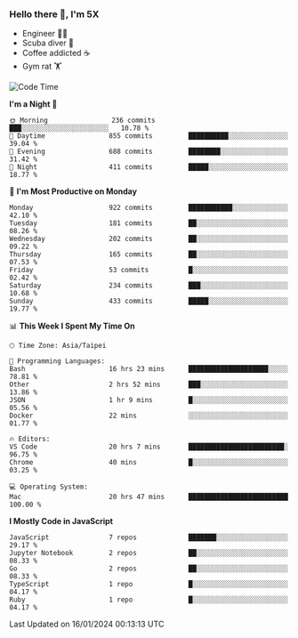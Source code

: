 ### Hello there 👋, I'm 5X

* Engineer 👨‍💻
* Scuba diver 🤿
* Coffee addicted ☕️
* Gym rat 🏋️

<!--START_SECTION:waka-->
![Code Time](http://img.shields.io/badge/Code%20Time-751%20hrs%201%20min-blue)

**I'm a Night 🦉** 

```text
🌞 Morning                236 commits         ███░░░░░░░░░░░░░░░░░░░░░░   10.78 % 
🌆 Daytime                855 commits         ██████████░░░░░░░░░░░░░░░   39.04 % 
🌃 Evening                688 commits         ████████░░░░░░░░░░░░░░░░░   31.42 % 
🌙 Night                  411 commits         █████░░░░░░░░░░░░░░░░░░░░   18.77 % 
```
📅 **I'm Most Productive on Monday** 

```text
Monday                   922 commits         ███████████░░░░░░░░░░░░░░   42.10 % 
Tuesday                  181 commits         ██░░░░░░░░░░░░░░░░░░░░░░░   08.26 % 
Wednesday                202 commits         ██░░░░░░░░░░░░░░░░░░░░░░░   09.22 % 
Thursday                 165 commits         ██░░░░░░░░░░░░░░░░░░░░░░░   07.53 % 
Friday                   53 commits          █░░░░░░░░░░░░░░░░░░░░░░░░   02.42 % 
Saturday                 234 commits         ███░░░░░░░░░░░░░░░░░░░░░░   10.68 % 
Sunday                   433 commits         █████░░░░░░░░░░░░░░░░░░░░   19.77 % 
```


📊 **This Week I Spent My Time On** 

```text
🕑︎ Time Zone: Asia/Taipei

💬 Programming Languages: 
Bash                     16 hrs 23 mins      ████████████████████░░░░░   78.81 % 
Other                    2 hrs 52 mins       ███░░░░░░░░░░░░░░░░░░░░░░   13.86 % 
JSON                     1 hr 9 mins         █░░░░░░░░░░░░░░░░░░░░░░░░   05.56 % 
Docker                   22 mins             ░░░░░░░░░░░░░░░░░░░░░░░░░   01.77 % 

🔥 Editors: 
VS Code                  20 hrs 7 mins       ████████████████████████░   96.75 % 
Chrome                   40 mins             █░░░░░░░░░░░░░░░░░░░░░░░░   03.25 % 

💻 Operating System: 
Mac                      20 hrs 47 mins      █████████████████████████   100.00 % 
```

**I Mostly Code in JavaScript** 

```text
JavaScript               7 repos             ███████░░░░░░░░░░░░░░░░░░   29.17 % 
Jupyter Notebook         2 repos             ██░░░░░░░░░░░░░░░░░░░░░░░   08.33 % 
Go                       2 repos             ██░░░░░░░░░░░░░░░░░░░░░░░   08.33 % 
TypeScript               1 repo              █░░░░░░░░░░░░░░░░░░░░░░░░   04.17 % 
Ruby                     1 repo              █░░░░░░░░░░░░░░░░░░░░░░░░   04.17 % 
```




 Last Updated on 16/01/2024 00:13:13 UTC
<!--END_SECTION:waka-->
